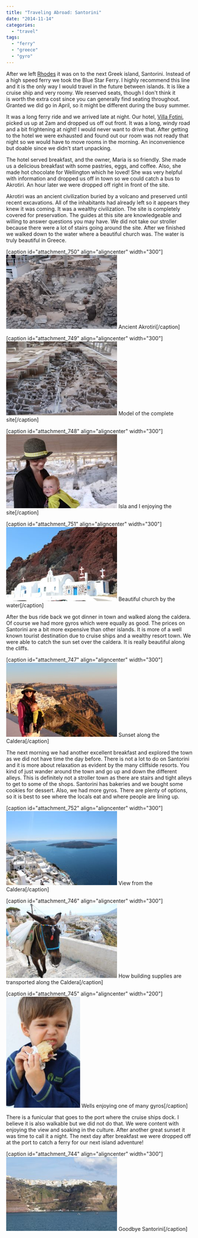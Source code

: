 ```yaml
---
title: "Traveling Abroad: Santorini"
date: "2014-11-14"
categories: 
  - "travel"
tags: 
  - "ferry"
  - "greece"
  - "gyro"
---
```


After we left [Rhodes](http://youngmodernmama.com/2014/11/traveling-abroad-rhodes/ "Traveling Abroad: Rhodes") it was on to the next Greek island, Santorini. Instead of a high speed ferry we took the Blue Star Ferry. I highly recommend this line and it is the only way I would travel in the future between islands. It is like a cruise ship and very roomy. We reserved seats, though I don't think it is worth the extra cost since you can generally find seating throughout. Granted we did go in April, so it might be different during the busy summer.

It was a long ferry ride and we arrived late at night. Our hotel, [Villa Fotini](http://santorinivilla.com/), picked us up at 2am and dropped us off out front. It was a long, windy road and a bit frightening at night! I would never want to drive that. After getting to the hotel we were exhausted and found out our room was not ready that night so we would have to move rooms in the morning. An inconvenience but doable since we didn't start unpacking.

The hotel served breakfast, and the owner, Maria is so friendly. She made us a delicious breakfast with some pastries, eggs, and coffee. Also, she made hot chocolate for Wellington which he loved! She was very helpful with information and dropped us off in town so we could catch a bus to Akrotiri. An hour later we were dropped off right in front of the site.

Akrotiri was an ancient civilization buried by a volcano and preserved until recent excavations. All of the inhabitants had already left so it appears they knew it was coming. It was a wealthy civilization. The site is completely covered for preservation. The guides at this site are knowledgeable and willing to answer questions you may have. We did not take our stroller because there were a lot of stairs going around the site. After we finished we walked down to the water where a beautiful church was. The water is truly beautiful in Greece.

\[caption id="attachment\_750" align="aligncenter" width="300"\][![Ancient Akrotiri ](images/10387076_10100616373444674_1654628670287220847_o-300x200.jpg)](https://letkidstravel.com/wp-content/uploads/2014/11/10387076_10100616373444674_1654628670287220847_o.jpg) Ancient Akrotiri\[/caption\]

\[caption id="attachment\_749" align="aligncenter" width="300"\][![Model of the complete site ](images/10339398_10100616373000564_2380320055264347734_o-300x200.jpg)](https://letkidstravel.com/wp-content/uploads/2014/11/10339398_10100616373000564_2380320055264347734_o.jpg) Model of the complete site\[/caption\]

\[caption id="attachment\_748" align="aligncenter" width="300"\][![Isla and I enjoying the site ](images/10258589_10100616373923714_1512025613553452730_o-300x200.jpg)](https://letkidstravel.com/wp-content/uploads/2014/11/10258589_10100616373923714_1512025613553452730_o.jpg) Isla and I enjoying the site\[/caption\]

\[caption id="attachment\_751" align="aligncenter" width="300"\][![Beautiful church by the water ](images/1913291_10100616371279014_8122851612237809172_o-300x200.jpg)](https://letkidstravel.com/wp-content/uploads/2014/11/1913291_10100616371279014_8122851612237809172_o.jpg) Beautiful church by the water\[/caption\]

After the bus ride back we got dinner in town and walked along the caldera. Of course we had more gyros which were equally as good. The prices on Santorini are a bit more expensive than other islands. It is more of a well known tourist destination due to cruise ships and a wealthy resort town. We were able to catch the sun set over the caldera. It is really beautiful along the cliffs.

\[caption id="attachment\_747" align="aligncenter" width="300"\][![Sunset along the Caldera](images/10333408_10100616345929814_6807754991468184082_o-300x200.jpg)](https://letkidstravel.com/wp-content/uploads/2014/11/10333408_10100616345929814_6807754991468184082_o.jpg) Sunset along the Caldera\[/caption\]

The next morning we had another excellent breakfast and explored the town as we did not have time the day before. There is not a lot to do on Santorini and it is more about relaxation as evident by the many cliffside resorts. You kind of just wander around the town and go up and down the different alleys. This is definitely not a stroller town as there are stairs and tight alleys to get to some of the shops. Santorini has bakeries and we bought some cookies for dessert. Also, we had more gyros. There are plenty of options, so it is best to see where the locals eat and where people are lining up.

\[caption id="attachment\_752" align="aligncenter" width="300"\][![View from the Caldera](images/10265492_10100616358100424_6538745381612269474_o-300x200.jpg)](https://letkidstravel.com/wp-content/uploads/2014/11/10265492_10100616358100424_6538745381612269474_o.jpg) View from the Caldera\[/caption\]

\[caption id="attachment\_746" align="aligncenter" width="300"\][![How building supplies are transported along the Caldera](images/10298491_10100616342242204_7214106487752874359_o-300x200.jpg)](https://letkidstravel.com/wp-content/uploads/2014/11/10298491_10100616342242204_7214106487752874359_o.jpg) How building supplies are transported along the Caldera\[/caption\]

\[caption id="attachment\_745" align="aligncenter" width="200"\][![Wells enjoying one of many gyros](images/10317834_10100616329407924_6583224126251929925_o-200x300.jpg)](https://letkidstravel.com/wp-content/uploads/2014/11/10317834_10100616329407924_6583224126251929925_o.jpg) Wells enjoying one of many gyros\[/caption\]

There is a funicular that goes to the port where the cruise ships dock. I believe it is also walkable but we did not do that. We were content with enjoying the view and soaking in the culture. After another great sunset it was time to call it a night. The next day after breakfast we were dropped off at the port to catch a ferry for our next island adventure!

\[caption id="attachment\_744" align="aligncenter" width="300"\][![Goodbye Santorini ](images/10275431_10100616339622454_1384821890002551076_o-300x200.jpg)](https://letkidstravel.com/wp-content/uploads/2014/11/10275431_10100616339622454_1384821890002551076_o.jpg) Goodbye Santorini\[/caption\]
